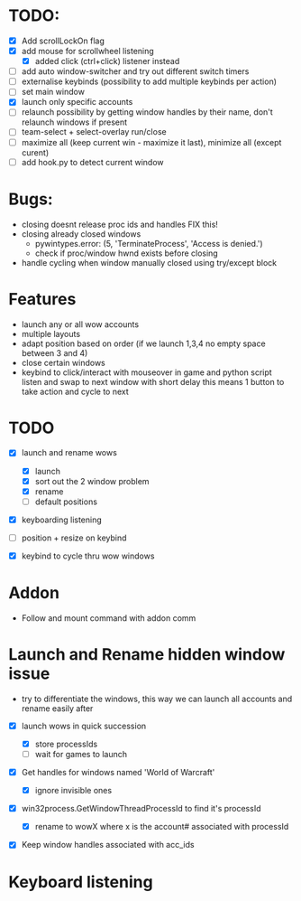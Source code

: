 # TODO:
- [x] Add scrollLockOn flag
- [x] add mouse for scrollwheel listening
  - [x] added click (ctrl+click) listener instead
- [ ] add auto window-switcher and try out different switch timers
- [ ] externalise keybinds (possibility to add multiple keybinds per action)
- [ ] set main window
- [x] launch only specific accounts
- [ ] relaunch possibility by getting window handles by their name, don't relaunch windows if present
- [ ] team-select + select-overlay run/close
- [ ] maximize all (keep current win - maximize it last), minimize all (except curent)
- [ ] add hook.py to detect current window

# Bugs:
- closing doesnt release proc ids and handles FIX this!
- closing already closed windows
  - pywintypes.error: (5, 'TerminateProcess', 'Access is denied.')
  - check if proc/window hwnd exists before closing
- handle cycling when window manually closed using try/except block

# Features
- launch any or all wow accounts
- multiple layouts
- adapt position based on order (if we launch 1,3,4 no empty space between 3 and 4)
- close certain windows
- keybind to click/interact with mouseover in game and python script listen and swap to next window with short delay this means 1 button to take action and cycle to next

# TODO
- [x] launch and rename wows
  - [x] launch
  - [x] sort out the 2 window problem
  - [x] rename
  - [ ] default positions
- [x] keyboarding listening
- [ ] position + resize on keybind
- [x] keybind to cycle thru wow windows


# Addon
- Follow and mount command with addon comm


# Launch and Rename hidden window issue
- try to differentiate the windows, this way we can launch all accounts and rename easily after

- [x] launch wows in quick succession
  - [x] store processIds
  - [ ] wait for games to launch
- [x] Get handles for windows named 'World of Warcraft'
  - [x] ignore invisible ones
- [x] win32process.GetWindowThreadProcessId to find it's processId
  - [x] rename to wowX where x is the account# associated with processId

- [x] Keep window handles associated with acc_ids


# Keyboard listening